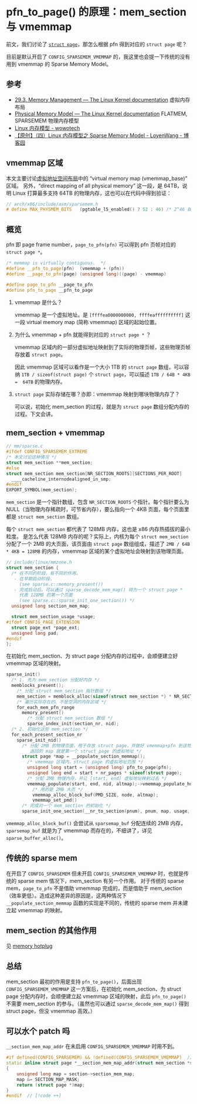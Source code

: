 # pfn_to_page() 的原理：mem_section 与 vmemmap

前文，我们讨论了 [`struct page`](./page.md)，那怎么根据 pfn 得到对应的 `struct page` 呢？

目前是默认开启了 `CONFIG_SPARSEMEM_VMEMMAP` 的，我这里也会提一下传统的没有用到 vmemmap 的 Sparse Memory Model。

## 参考

- [29.3. Memory Management — The Linux Kernel documentation](https://docs.kernel.org/arch/x86/x86_64/mm.html)
  虚拟内存布局
- [Physical Memory Model — The Linux Kernel documentation](https://docs.kernel.org/mm/memory-model.html)
  FLATMEM, SPARSEMEM 物理内存模型
- [Linux 内存模型 - wowotech](http://www.wowotech.net/memory_management/memory_model.html)
- [【原创】（四）Linux 内存模型之 Sparse Memory Model - LoyenWang - 博客园](https://www.cnblogs.com/LoyenWang/p/11523678.html)

## vmemmap 区域

本文主要讨论[虚拟地址空间布局](./layout.md)中的 “virtual memory map (vmemmap_base)” 区域。
另外，“direct mapping of all physical memory” 这一段，是 64TB，说明 Linux 打算最多支持 64TB 的物理内存，这也可以在代码中得到验证：

```cpp
// arch/x86/include/asm/sparsemem.h
# define MAX_PHYSMEM_BITS	(pgtable_l5_enabled() ? 52 : 46) /* 2^46 就是 64TB */
```

## 概览

pfn 即 page frame number，`page_to_pfn(pfn)` 可以得到 pfn 页帧对应的 `struct page *`。

```cpp
/* memmap is virtually contiguous.  */
#define __pfn_to_page(pfn)	(vmemmap + (pfn))
#define __page_to_pfn(page)	(unsigned long)((page) - vmemmap)

#define page_to_pfn __page_to_pfn
#define pfn_to_page __pfn_to_page
```

1. vmemmap 是什么？

   vmemmap 是一个虚拟地址。是 `[ffffea0000000000, ffffeaffffffffff]` 这一段 virtual memory map (简称 vmemmap) 区域的起始位置。

2. 为什么 vmemmap + pfn 就能得到对应的 `struct page *` ？

   vmemmap 区域内的一部分虚拟地址映射到了实际的物理页帧，这些物理页帧存放着 `struct page`。

   因此 vmemmap 区域可以看作是一个大小 1TB 的 `struct page` 数组，可以容纳 `1TB / sizeof(struct page)` 个 `struct page`，可以描述 `1TB / 64B * 4KB =  64TB` 的物理内存。

3. `struct page` 实际存储在哪？亦即：vmemmap 映射到哪块物理内存了？

   可以说，初始化 mem_section 的过程，就是为 `struct page` 数组分配内存的过程。下文会讲。

## mem_section + vmemmap

```cpp
// mm/sparse.c
#ifdef CONFIG_SPARSEMEM_EXTREME
/* 本文讨论这种情况 */
struct mem_section **mem_section;
#else
struct mem_section mem_section[NR_SECTION_ROOTS][SECTIONS_PER_ROOT]
  ____cacheline_internodealigned_in_smp;
#endif
EXPORT_SYMBOL(mem_section);
```

`mem_section` 是一个指针数组，包含 `NR_SECTION_ROOTS` 个指针。每个指针要么为 NULL（当物理内存稀疏时，可节省内存），要么指向一个 4KB 页面，每个页面里都是 `struct mem_section` 数组。

每个 `struct mem_section` 都代表了 128MB 内存，这也是 x86 内存热插拔的最小粒度。
是怎么代表 128MB 内存的呢？实际上，内核为每个 `struct mem_section` 分配了一个 2MB 的大页面，该页面由 `struct page` 数组组成，描述了 `2MB / 64B * 4KB = 128MB` 的内存，vmemmap 区域的某个虚拟地址会映射到该物理页面。

```cpp
// include/linux/mmzone.h
struct mem_section {
  /* 在不同的阶段，有不同的作用。
   - 在早期启动阶段，
     (see sparse.c::memory_present())
   - 完成启动后。可以通过 sparse_decode_mem_map() 转为一个 struct page *
     代表 128MB 的第一个页面
     (see sparse.c::sparse_init_one_section()) */
  unsigned long section_mem_map;

  struct mem_section_usage *usage;
#ifdef CONFIG_PAGE_EXTENSION
  struct page_ext *page_ext;
  unsigned long pad;
#endif
};
```

在初始化 mem_section、为 struct page 分配内存的过程中，会顺便建立好 vmemmap 区域的映射。

```cpp
sparse_init()
  /* 1. 先为 mem_section 分配好内存 */
  memblocks_present();
    /* 分配 struct mem_section 指针数组 */
    mem_section = memblock_alloc(sizeof(struct mem_section *) * NR_SECTION_ROOTS, align);
    /* 遍历实际存在的、不是空洞的内存区域 */
    for_each_mem_pfn_range
      memory_present()
        /* 分配 struct mem_section 数组 */
        sparse_index_init(section_nr, nid);
  /* 2. 初始化这些 mem_section */
  for_each_present_section_nr
    sparse_init_nid()
      /* 分配 2MB 的物理页面，用于存放 struct page，并做好 vmemmap+pfn 到该物理内存的映射
         返回的 map 就是第一个 struct page 的虚拟地址 */
      struct page *map = __populate_section_memmap();
        /* vmemmap 区域内，struct page 的虚拟地址范围 */
        unsigned long start = (unsigned long) pfn_to_page(pfn);
        unsigned long end = start + nr_pages * sizeof(struct page);
        /* 分配 2MB 物理内存，并让 [start, end] 虚拟地址映射过去 */
        vmemmap_populate(start, end, nid, altmap);->vmemmap_populate_hugepages()
          /* 用的是 2MB 大页 */
          vmemmap_alloc_block_buf(PMD_SIZE, node, altmap);
          vmemmap_set_pmd()
      /* 完成对一个 mem_section 的初始化 */
      sparse_init_one_section(__nr_to_section(pnum), pnum, map, usage, SECTION_IS_EARLY);
```

`vmemmap_alloc_block_buf()` 会尝试从 `sparsemap_buf` 分配连续的 2MB 内存，`sparsemap_buf` 就是为了 vmemmap 而存在的，不细讲了，详见 `sparse_buffer_alloc()`。

## 传统的 sparse mem

在开启了 `CONFIG_SPARSEMEM` 但未开启 `CONFIG_SPARSEMEM_VMEMMAP` 时，也就是传统的 sparse mem 情况下，mem_section 有另一个作用。
对于传统的 sparse mem，`page_to_pfn` 不是借助 vmemmap 完成的，而是借助于 mem_section（效率更低）。造成这种差异的原因是，这两种情况下 `__populate_section_memmap` 函数的实现是不同的，传统的 sparse mem 并未建立起 vmemmap 的映射。

## mem_section 的其他作用

见 [memory hotplug](./hotplug.md)

## 总结

mem_section 最初的作用是支持 `pfn_to_page()`，后面出现 `CONFIG_SPARSEMEM_VMEMMAP` 这一方案后，在初始化 mem_section、为 struct page 分配内存时，会顺便建立起 vmemmap 区域的映射，此后 `pfn_to_page()` 不需要 mem_section 的参与。（虽然也可以通过 `sparse_decode_mem_map()` 得到 struct page，但没 vmemmap 高效。）

## 可以水个 patch 吗

`__section_mem_map_addr` 在未启用 `CONFIG_SPARSEMEM_VMEMMAP` 时用不到。

```cpp
#if defined(CONFIG_SPARSEMEM) && !defined(CONFIG_SPARSEMEM_VMEMMAP)  // [!code ++]
static inline struct page *__section_mem_map_addr(struct mem_section *section)
{
	unsigned long map = section->section_mem_map;
	map &= SECTION_MAP_MASK;
	return (struct page *)map;
}
#endif  // [!code ++]
```
